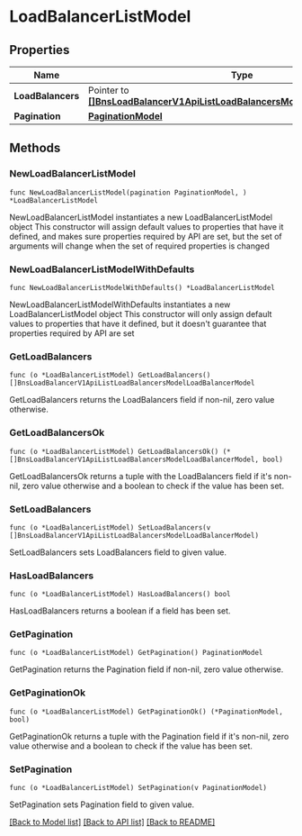 # LoadBalancerListModel

## Properties

Name | Type | Description | Notes
------------ | ------------- | ------------- | -------------
**LoadBalancers** | Pointer to [**[]BnsLoadBalancerV1ApiListLoadBalancersModelLoadBalancerModel**](BnsLoadBalancerV1ApiListLoadBalancersModelLoadBalancerModel.md) |  | [optional] 
**Pagination** | [**PaginationModel**](PaginationModel.md) |  | 

## Methods

### NewLoadBalancerListModel

`func NewLoadBalancerListModel(pagination PaginationModel, ) *LoadBalancerListModel`

NewLoadBalancerListModel instantiates a new LoadBalancerListModel object
This constructor will assign default values to properties that have it defined,
and makes sure properties required by API are set, but the set of arguments
will change when the set of required properties is changed

### NewLoadBalancerListModelWithDefaults

`func NewLoadBalancerListModelWithDefaults() *LoadBalancerListModel`

NewLoadBalancerListModelWithDefaults instantiates a new LoadBalancerListModel object
This constructor will only assign default values to properties that have it defined,
but it doesn't guarantee that properties required by API are set

### GetLoadBalancers

`func (o *LoadBalancerListModel) GetLoadBalancers() []BnsLoadBalancerV1ApiListLoadBalancersModelLoadBalancerModel`

GetLoadBalancers returns the LoadBalancers field if non-nil, zero value otherwise.

### GetLoadBalancersOk

`func (o *LoadBalancerListModel) GetLoadBalancersOk() (*[]BnsLoadBalancerV1ApiListLoadBalancersModelLoadBalancerModel, bool)`

GetLoadBalancersOk returns a tuple with the LoadBalancers field if it's non-nil, zero value otherwise
and a boolean to check if the value has been set.

### SetLoadBalancers

`func (o *LoadBalancerListModel) SetLoadBalancers(v []BnsLoadBalancerV1ApiListLoadBalancersModelLoadBalancerModel)`

SetLoadBalancers sets LoadBalancers field to given value.

### HasLoadBalancers

`func (o *LoadBalancerListModel) HasLoadBalancers() bool`

HasLoadBalancers returns a boolean if a field has been set.

### GetPagination

`func (o *LoadBalancerListModel) GetPagination() PaginationModel`

GetPagination returns the Pagination field if non-nil, zero value otherwise.

### GetPaginationOk

`func (o *LoadBalancerListModel) GetPaginationOk() (*PaginationModel, bool)`

GetPaginationOk returns a tuple with the Pagination field if it's non-nil, zero value otherwise
and a boolean to check if the value has been set.

### SetPagination

`func (o *LoadBalancerListModel) SetPagination(v PaginationModel)`

SetPagination sets Pagination field to given value.



[[Back to Model list]](../README.md#documentation-for-models) [[Back to API list]](../README.md#documentation-for-api-endpoints) [[Back to README]](../README.md)


